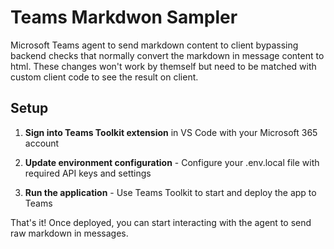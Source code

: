 # Teams Markdwon Sampler

Microsoft Teams agent to send markdown content to client bypassing backend checks that normally convert the markdown in message content to html. These changes won't work by themself but need to be matched with custom client code to see the result on client.

## Setup

1. **Sign into Teams Toolkit extension** in VS Code with your Microsoft 365 account

2. **Update environment configuration** - Configure your .env.local file with required API keys and settings

3. **Run the application** - Use Teams Toolkit to start and deploy the app to Teams

That's it! Once deployed, you can start interacting with the agent to send raw markdown in messages.
